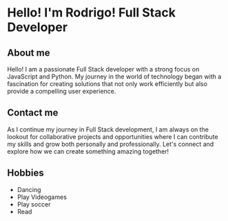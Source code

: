 # Hello! I'm Rodrigo! Full Stack Developer

## About me
Hello! I am a passionate Full Stack developer with a strong focus on JavaScript and Python. My journey in the world of technology began with a fascination for creating solutions that not only work efficiently but also provide a compelling user experience.

## Contact me
As I continue my journey in Full Stack development, I am always on the lookout for collaborative projects and opportunities where I can contribute my skills and grow both personally and professionally. Let's connect and explore how we can create something amazing together!

## Hobbies
- Dancing
- Play Videogames
- Play soccer
- Read